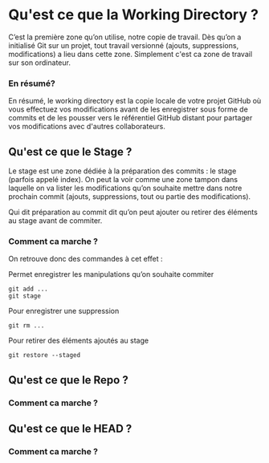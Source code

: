 # Qu'est ce que la Working Directory ?

C’est la première zone qu’on utilise, notre copie de travail. Dès qu’on a initialisé Git sur un projet, tout travail versionné (ajouts, suppressions, modifications) a lieu dans cette zone. Simplement c'est ca zone de travail sur son ordinateur. 



### En résumé?

En résumé, le working directory est la copie locale de votre projet GitHub où vous effectuez vos modifications avant de les enregistrer sous forme de commits et de les pousser vers le référentiel GitHub distant pour partager vos modifications avec d'autres collaborateurs.






## Qu'est ce que le Stage ?

 Le stage est une zone dédiée à la préparation des commits : le stage (parfois appelé index). On peut la voir comme une zone tampon dans laquelle on va lister les modifications qu’on souhaite mettre dans notre prochain commit (ajouts, suppressions, tout ou partie des modifications).

Qui dit préparation au commit dit qu’on peut ajouter ou retirer des éléments au stage avant de commiter. 



### Comment ca marche ?

On retrouve donc des commandes à cet effet :

Permet enregistrer les manipulations qu’on souhaite commiter

```shell
git add ...
git stage
```
Pour enregistrer une suppression 

```shell
git rm ... 
```

Pour retirer des éléments ajoutés au stage

```shell
git restore --staged 
```








## Qu'est ce que le Repo ?







### Comment ca marche ?










## Qu'est ce que le HEAD ?






### Comment ca marche ?